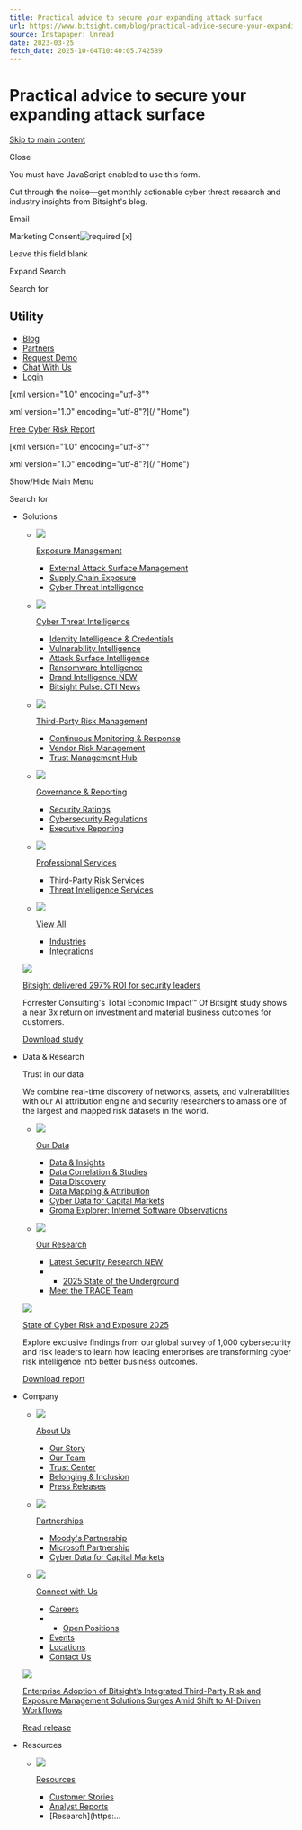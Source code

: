 ```yaml
---
title: Practical advice to secure your expanding attack surface
url: https://www.bitsight.com/blog/practical-advice-secure-your-expanding-attack-surface
source: Instapaper: Unread
date: 2023-03-25
fetch_date: 2025-10-04T10:40:05.742589
---
```


# Practical advice to secure your expanding attack surface

[Skip to main content](#main-content)

Close

You must have JavaScript enabled to use this form.

Cut through the noise—get monthly actionable cyber threat research and industry insights from Bitsight's blog.

Email

Marketing Consent![required](/themes/custom/bitsight_theme/src/assets/required.svg)
[x]

Leave this field blank

Expand Search

Search for

## Utility

* [Blog](/blog)
* [Partners](/partners)
* [Request Demo](/demo/security-rating)
* [Chat With Us](#chatnow)
* [Login](https://service.bitsighttech.com/)

[xml version="1.0" encoding="utf-8"?

xml version="1.0" encoding="utf-8"?](/ "Home")

[Free Cyber Risk Report](/report/security-ratings-snapshot)

[xml version="1.0" encoding="utf-8"?

xml version="1.0" encoding="utf-8"?](/ "Home")

Show/Hide Main Menu

Search for

* Solutions

  + ![](https://www.bitsight.com/sites/default/files/2024/04/27/Products_EnterpriseSecurity.svg)

    [Exposure Management](https://www.bitsight.com/solutions/exposure-management)

    - [External Attack Surface Management](https://www.bitsight.com/products/external-attack-surface-management)
    - [Supply Chain Exposure](https://www.bitsight.com/products/continuous-monitoring)
    - [Cyber Threat Intelligence](https://www.bitsight.com/products/cyber-threat-intelligence)
  + ![](https://www.bitsight.com/sites/default/files/2025/03/11/CTI%20nav%20icon.svg)

    [Cyber Threat Intelligence](https://www.bitsight.com/products/cyber-threat-intelligence)

    - [Identity Intelligence & Credentials](https://www.bitsight.com/products/identity-intelligence)
    - [Vulnerability Intelligence](https://www.bitsight.com/products/vulnerability-intelligence)
    - [Attack Surface Intelligence](https://www.bitsight.com/products/attack-surface-intelligence)
    - [Ransomware Intelligence](https://www.bitsight.com/products/ransomware-intelligence)
    - [Brand Intelligence
      NEW](https://www.bitsight.com/products/brand-threat-intelligence)
    - [Bitsight Pulse: CTI News](https://www.bitsight.com/products/pulse)
  + ![](https://www.bitsight.com/sites/default/files/2024/04/27/Products_DigitalSupplyChainSecurity.svg)

    [Third-Party Risk Management](https://www.bitsight.com/products/third-party-risk-management)

    - [Continuous Monitoring & Response](https://www.bitsight.com/products/continuous-monitoring)
    - [Vendor Risk Management](https://www.bitsight.com/products/vendor-risk-management)
    - [Trust Management Hub](https://www.bitsight.com/products/trust-management-hub)
  + ![](https://www.bitsight.com/sites/default/files/2024/04/27/Products_RiskGovernanceReporting.svg)

    [Governance & Reporting](https://www.bitsight.com/products/governance-and-analytics)

    - [Security Ratings](https://www.bitsight.com/security-ratings)
    - [Cybersecurity Regulations](https://www.bitsight.com/cybersecurity-regulations)
    - [Executive Reporting](https://www.bitsight.com/uses/executive-cybersecurity-reporting)
  + ![](https://www.bitsight.com/sites/default/files/2024/04/27/Products_RiskAnalysisData.svg)

    [Professional Services](https://www.bitsight.com/services)

    - [Third-Party Risk Services](https://www.bitsight.com/services/third-party-risk-management)
    - [Threat Intelligence Services](https://www.bitsight.com/services/cyber-threat-intelligence)
  + ![](https://www.bitsight.com/sites/default/files/2024/04/27/Products_CyberUnderwritingRiskControl.svg)

    [View All](https://www.bitsight.com/solutions/our-solutions)

    - [Industries](https://www.bitsight.com/solutions/our-solutions#industry)
    - [Integrations](https://www.bitsight.com/solutions/our-solutions#integrations)

  ![](https://www.bitsight.com/sites/default/files/2024/04/27/Sidebar_LightBulb.svg)

  [Bitsight delivered 297% ROI for security leaders](https://www.bitsight.com/report/forrester-total-economic-impact)

  Forrester Consulting's Total Economic Impact™ Of Bitsight study shows a near 3x return on investment and material business outcomes for customers.

  [Download study](https://www.bitsight.com/report/forrester-total-economic-impact)
* Data & Research

  Trust in our data

  We combine real-time discovery of networks, assets, and vulnerabilities with our AI attribution engine and security researchers to amass one of the largest and mapped risk datasets in the world.

  + ![](https://www.bitsight.com/sites/default/files/2024/04/27/DataInsights_OurData.svg)

    [Our Data](https://www.bitsight.com/data/cyber-data-and-insights)

    - [Data & Insights](https://www.bitsight.com/data/cyber-data-and-insights)
    - [Data Correlation & Studies](https://www.bitsight.com/data/correlation-to-outcomes)
    - [Data Discovery](https://www.bitsight.com/data/cyber-data-risk-discovery)
    - [Data Mapping & Attribution](https://www.bitsight.com/data/mapping-and-attribution)
    - [Cyber Data for Capital Markets](https://www.bitsight.com/data/capital-markets)
    - [Groma Explorer: Internet Software Observations](https://www.bitsight.com/groma-explorer)
  + ![](https://www.bitsight.com/sites/default/files/2024/04/27/DataInsights_ThreatResearch.svg)

    [Our Research](https://www.bitsight.com/trace)

    - [Latest Security Research
      NEW](https://www.bitsight.com/trace)
    - * [2025 State of the Underground](https://www.bitsight.com/report/state-of-the-underground-2025)
    - [Meet the TRACE Team](https://www.bitsight.com/trace/about)

  ![](https://www.bitsight.com/sites/default/files/2024/04/27/Sidebar_Bell.svg)

  [State of Cyber Risk and Exposure 2025](https://www.bitsight.com/resources/state-of-cyber-risk-and-exposure-2025)

  Explore exclusive findings from our global survey of 1,000 cybersecurity and risk leaders to learn how leading enterprises are transforming cyber risk intelligence into better business outcomes.

  [Download report](https://www.bitsight.com/resources/state-of-cyber-risk-and-exposure-2025)
* Company

  + ![](https://www.bitsight.com/sites/default/files/2024/04/27/Company_AboutUs.svg)

    [About Us](https://www.bitsight.com/about/about-us)

    - [Our Story](https://www.bitsight.com/about/about-us)
    - [Our Team](https://www.bitsight.com/about/our-team)
    - [Trust Center](https://www.bitsight.com/about/trust-center)
    - [Belonging & Inclusion](https://www.bitsight.com/about/diversity-and-inclusion)
    - [Press Releases](https://www.bitsight.com/press-releases)
  + ![](https://www.bitsight.com/sites/default/files/2025/09/23/Partnerships%20%281%29.svg)

    [Partnerships](https://www.bitsight.com/partners)

    - [Moody's Partnership](https://www.bitsight.com/partners/moodys)
    - [Microsoft Partnership](https://www.bitsight.com/partners/microsoft)
    - [Cyber Data for Capital Markets](https://www.bitsight.com/data/capital-markets)
  + ![](https://www.bitsight.com/sites/default/files/2024/04/27/Company_ConnectWithUs.svg)

    [Connect with Us](https://www.bitsight.com/contact-us)

    - [Careers](https://www.bitsight.com/about/careers)
    - * [Open Positions](https://bitsight.wd1.myworkdayjobs.com/Bitsight)
    - [Events](https://www.bitsight.com/events)
    - [Locations](https://www.bitsight.com/contact-us)
    - [Contact Us](https://www.bitsight.com/contact-us)

  ![](https://www.bitsight.com/sites/default/files/2024/04/27/Sidebar_Bell.svg)

  [Enterprise Adoption of Bitsight’s Integrated Third-Party Risk and Exposure Management Solutions Surges Amid Shift to AI-Driven Workflows](https://www.bitsight.com/press-releases/enterprise-adoption-bitsights-integrated-third-party-risk-and-exposure-management)

  [Read release](https://www.bitsight.com/press-releases/enterprise-adoption-bitsights-integrated-third-party-risk-and-exposure-management)
* Resources

  + ![](https://www.bitsight.com/sites/default/files/2024/04/27/Resources_Resources.svg)

    [Resources](https://www.bitsight.com/resources)

    - [Customer Stories](https://www.bitsight.com/customers)
    - [Analyst Reports](https://www.bitsight.com/resources?field_resource_type_target_id=2161)
    - [Research](https:...